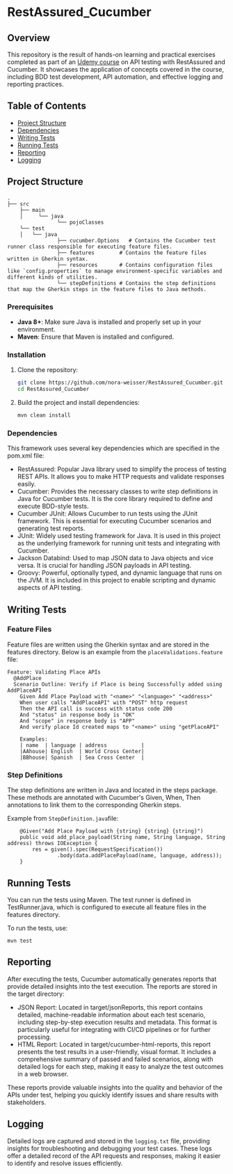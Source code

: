 # RestAssured_Cucumber

## Overview

This repository is the result of hands-on learning and practical exercises completed as part of an [Udemy course](https://www.udemy.com/course/rest-api-automation-testing-rest-assured/) on API testing with RestAssured and Cucumber. It showcases the application of concepts covered in the course, including BDD test development, API automation, and effective logging and reporting practices.

## Table of Contents

- [Project Structure](#project-structure)
- [Dependencies](#dependencies)
- [Writing Tests](#writing-tests)
- [Running Tests](#running-tests)
- [Reporting](#reporting)
- [Logging](#logging)

## Project Structure
    .
    ├── src
        ├── main  
        │     └── java
                    └── pojoClasses
        └── test         
        │   └── java
                    ├── cucumber.Options   # Contains the Cucumber test runner class responsible for executing feature files.
                    ├── features        # Contains the feature files written in Gherkin syntax.
                    ├── resources       # Contains configuration files like `config.properties` to manage environment-specific variables and different kinds of utilities.
                    └── stepDefinitions # Contains the step definitions that map the Gherkin steps in the feature files to Java methods.
### Prerequisites

- **Java 8+**: Make sure Java is installed and properly set up in your environment.
- **Maven**: Ensure that Maven is installed and configured.

### Installation

1. Clone the repository:

   ```bash
   git clone https://github.com/nora-weisser/RestAssured_Cucumber.git
   cd RestAssured_Cucumber

2. Build the project and install dependencies:
   ```bash
   mvn clean install

### Dependencies

This framework uses several key dependencies which are specified in the pom.xml file:

* RestAssured: Popular Java library used to simplify the process of testing REST APIs. It allows you to make HTTP requests and validate responses easily.
* Cucumber: Provides the necessary classes to write step definitions in Java for Cucumber tests. It is the core library required to define and execute BDD-style tests.
* Cucumber JUnit: Allows Cucumber to run tests using the JUnit framework. This is essential for executing Cucumber scenarios and generating test reports.
* JUnit: Widely used testing framework for Java. It is used in this project as the underlying framework for running unit tests and integrating with Cucumber.
* Jackson Databind: Used to map JSON data to Java objects and vice versa. It is crucial for handling JSON payloads in API testing.
* Groovy: Powerful, optionally typed, and dynamic language that runs on the JVM. It is included in this project to enable scripting and dynamic aspects of API testing.

## Writing Tests
### Feature Files
Feature files are written using the Gherkin syntax and are stored in the features directory. Below is an example from the `placeValidations.feature` file:

```
Feature: Validating Place APIs
  @AddPlace
  Scenario Outline: Verify if Place is being Successfully added using AddPlaceAPI
    Given Add Place Payload with "<name>" "<language>" "<address>"
    When user calls "AddPlaceAPI" with "POST" http request
    Then the API call is success with status code 200
    And "status" in response body is "OK"
    And "scope" in response body is "APP"
    And verify place Id created maps to "<name>" using "getPlaceAPI"

    Examples:
    | name  | language | address           |
    |AAhouse| English  | World Cross Center|
    |BBhouse| Spanish  | Sea Cross Center  |
```
### Step Definitions
The step definitions are written in Java and located in the steps package. These methods are annotated with Cucumber's Given, When, Then annotations to link them to the corresponding Gherkin steps.

Example from `StepDefinition.java`file:

```
    @Given("Add Place Payload with {string} {string} {string}")
    public void add_place_payload(String name, String language, String address) throws IOException {
        res = given().spec(RequestSpecification())
                .body(data.addPlacePayload(name, language, address));
    }
```

## Running Tests
You can run the tests using Maven. The test runner is defined in TestRunner.java, which is configured to execute all feature files in the features directory.

To run the tests, use:
```
mvn test
```

## Reporting
After executing the tests, Cucumber automatically generates reports that provide detailed insights into the test execution. The reports are stored in the target directory:
* JSON Report: Located in target/jsonReports, this report contains detailed, machine-readable information about each test scenario, including step-by-step execution results and metadata. This format is particularly useful for integrating with CI/CD pipelines or for further processing.
* HTML Report: Located in target/cucumber-html-reports, this report presents the test results in a user-friendly, visual format. It includes a comprehensive summary of passed and failed scenarios, along with detailed logs for each step, making it easy to analyze the test outcomes in a web browser.

These reports provide valuable insights into the quality and behavior of the APIs under test, helping you quickly identify issues and share results with stakeholders.

## Logging

Detailed logs are captured and stored in the `logging.txt` file, providing insights for troubleshooting and debugging your test cases. These logs offer a detailed record of the API requests and responses, making it easier to identify and resolve issues efficiently.
